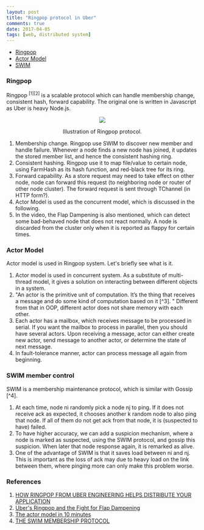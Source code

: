 ```yaml
---
layout: post
title: "Ringpop protocol in Uber"
comments: true
date: 2017-04-05
tags: [web, distributed system]
---
```


* [Ringpop](#rp)
* [Actor Model](#am)
* [SWIM](#sw)

<div id="rp">
</div>

### Ringpop
Ringpop <sup>[1][2]</sup> is a scalable protocol which can handle membership change, consistent hash, forward capability. The original one is written in Javascript as Uber is heavy Node.js.

<div style="text-align: center">
<img src ="{{site.url}}/images/2017-04/Ringpop-Forwarding-Request-Step-1.png" />
<p class='imageNotation'>Illustration of Ringpop protocol.</p>
</div>

1. Membership change. Ringpop use SWIM to discover new member and handle failure. Whenever a node finds a new node has joined, it updates the stored member list, and hence the consistent hashing ring.
2. Consistent hashing. Ringpop use it to map file/value to certain node, using FarmHash as its hash function, and red-black tree for its ring.
3. Forward capability. As a store request may need to take effect on other node, node can forward this request (to neighboring node or router of other node cluster). The forward request is sent through TChannel (in HTTP form?).
4. Actor Model is used as the concurrent model, which is discussed in the following.
5. In the video, the Flap Dampening is also mentioned, which can detect some bad-behaved node that does not react normally. A node is discarded from the cluster only when it is reported as flappy for certain times.

<div id="am">
</div>

### Actor Model
Actor model is used in Ringpop system. Let's briefly see what is it.

1. Actor model is used in concurrent system. As a substitute of multi-thread model, it gives a solution on interacting between different objects in a system.
2. "An actor is the primitive unit of computation. It’s the thing that receives a message and do some kind of computation based on it [^3]. " Different from that in OOP, different actor does not share memory with each other.
3. Each actor has a mailbox, which receives message to be processed in serial. If you want the mailbox to process in parallel, then you should have several actors. Upon receiving a message, actor can either create new actor, send message to another actor, or determine the state of next message.
4. In fault-tolerance manner, actor can process message all again from beginning.

<div id="sw">
</div>

### SWIM member control
SWIM is a membership maintenance protocol, which is similar with Gossip [^4].

1. At each time, node ni randomly pick a node nj to ping. If it does not receive ack as expected, it chooses another k random node to also ping that node. If all of them do not get ack from that node, it is (suspected to have) failed.
2. To have higher accuracy, we can add a suspicion mechanism, where a node is marked as suspected, using the SWIM protocol, and gossip this suspicion. When later that node response again, it is remarked as alive.
3. One of the advantage of SWIM is that it saves load between ni and nj. This is important as the loss of ack may due to heavy load on the link between them, where pinging more can only make this problem worse.

### References
1. [HOW RINGPOP FROM UBER ENGINEERING HELPS DISTRIBUTE YOUR APPLICATION](https://eng.uber.com/intro-to-ringpop/)
2. [Uber's Ringpop and the Fight for Flap Dampening](https://www.youtube.com/watch?v=OQyqJWQHp3g/)
3. [The actor model in 10 minutes](http://www.brianstorti.com/the-actor-model/)
4. [THE SWIM MEMBERSHIP PROTOCOL](https://prakhar.me/articles/swim/)